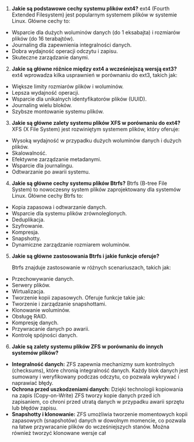 1. **Jakie są podstawowe cechy systemu plików ext4?** ext4 (Fourth Extended Filesystem) jest popularnym systemem plików w systemie Linux. Główne cechy to:
   
- Wsparcie dla dużych woluminów danych (do 1 eksabajta) i rozmiarów plików (do 16 terabajtów).
- Journaling dla zapewnienia integralności danych.
- Dobra wydajność operacji odczytu i zapisu.
- Skuteczne zarządzanie danymi.

2. **Jakie są główne różnice między ext4 a wcześniejszą wersją ext3?** ext4 wprowadza kilka usprawnień w porównaniu do ext3, takich jak:
   
 - Większe limity rozmiarów plików i woluminów.
 - Lepsza wydajność operacji.
 - Wsparcie dla unikalnych identyfikatorów plików (UUID).
 - Journaling wielu bloków.
 - Szybsze montowanie systemu plików.

3. **Jakie są główne zalety systemu plików XFS w porównaniu do ext4?** XFS (X File System) jest rozwiniętym systemem plików, który oferuje:
   
- Wysoką wydajność w przypadku dużych woluminów danych i dużych plików.
- Skalowalność.
- Efektywne zarządzanie metadanymi.
- Wsparcie dla journalingu.
- Odtwarzanie po awarii systemu.

4. **Jakie są główne cechy systemu plików Btrfs?** Btrfs (B-tree File System) to nowoczesny system plików zaprojektowany dla systemów Linux. Główne cechy Btrfs to:
   
- Kopia zapasowa i odtwarzanie danych.
- Wsparcie dla systemu plików zrównoleglonych.
- Deduplikacja.
- Szyfrowanie.
- Kompresja.
- Snapshotty.
- Dynamiczne zarządzanie rozmiarem woluminów.

5. **Jakie są główne zastosowania Btrfs i jakie funkcje oferuje?** 
   
   Btrfs znajduje zastosowanie w różnych scenariuszach, takich jak:
   
- Przechowywanie danych.
- Serwery plików.
- Wirtualizacja.
- Tworzenie kopii zapasowych. Oferuje funkcje takie jak:
- Tworzenie i zarządzanie snapshottami.
- Klonowanie woluminów.
- Obsługę RAID.
- Kompresję danych.
- Przywracanie danych po awarii.
- Kontrolę spójności danych.

6. **Jakie są zalety systemu plików ZFS w porównaniu do innych systemów plików?** 
 
 - **Integralność danych:** ZFS zapewnia mechanizmy sum kontrolnych (checksums), które chronią integralność danych. Każdy blok danych jest sumowany i weryfikowany podczas odczytu, co pozwala wykrywać i naprawiać błędy.
- **Ochrona przed uszkodzeniami danych:** Dzięki technologii kopiowania na zapis (Copy-on-Write) ZFS tworzy kopie danych przed ich zapisaniem, co chroni przed utratą danych w przypadku awarii sprzętu lub błędów zapisu.
- **Snapshotty i klonowanie:** ZFS umożliwia tworzenie momentowych kopii zapasowych (snapshotów) danych w dowolnym momencie, co pozwala na łatwe przywracanie plików do wcześniejszych stanów. Można również tworzyć klonowane wersje cał